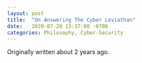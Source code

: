 ```yaml
---
layout: post
title:  "On Answering The Cyber Leviathan"
date:   2020-07-20 13:37:00 -0700
categories: Philosophy, Cyber-Security
---
```

Originally written about 2 years ago.
